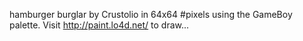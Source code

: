 hamburger burglar by Crustolio in 64x64 #pixels using the GameBoy palette. Visit http://paint.lo4d.net/ to draw... 